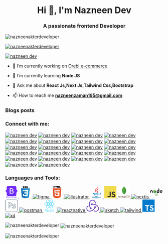 <h1 align="center">Hi 👋, I'm Nazneen Dev</h1>
<h3 align="center">A passionate frontend Developer</h3>

<p align="left"> <img src="https://komarev.com/ghpvc/?username=nazneenakterdeveloper&label=Profile%20views&color=0e75b6&style=flat" alt="nazneenakterdeveloper" /> </p>

<p align="left"> <a href="https://github.com/ryo-ma/github-profile-trophy"><img src="https://github-profile-trophy.vercel.app/?username=nazneenakterdeveloper" alt="nazneenakterdeveloper" /></a> </p>

<p align="left"> <a href="https://twitter.com/nazneen dev" target="blank"><img src="https://img.shields.io/twitter/follow/nazneen dev?logo=twitter&style=for-the-badge" alt="nazneen dev" /></a> </p>

- 🔭 I’m currently working on [Orebi e-commerce](http://localhost:5173/)

- 🌱 I’m currently learning **Node JS**

- 💬 Ask me about **React Js,Next Js,Tailwind Css,Bootstrap**

- 📫 How to reach me **nazneenzaman195@gmail.com**

### Blogs posts
<!-- BLOG-POST-LIST:START -->
<!-- BLOG-POST-LIST:END -->

<h3 align="left">Connect with me:</h3>
<p align="left">
<a href="https://codepen.io/nazneen dev" target="blank"><img align="center" src="https://raw.githubusercontent.com/rahuldkjain/github-profile-readme-generator/master/src/images/icons/Social/codepen.svg" alt="nazneen dev" height="30" width="40" /></a>
<a href="https://dev.to/nazneen dev" target="blank"><img align="center" src="https://raw.githubusercontent.com/rahuldkjain/github-profile-readme-generator/master/src/images/icons/Social/devto.svg" alt="nazneen dev" height="30" width="40" /></a>
<a href="https://twitter.com/nazneen dev" target="blank"><img align="center" src="https://raw.githubusercontent.com/rahuldkjain/github-profile-readme-generator/master/src/images/icons/Social/twitter.svg" alt="nazneen dev" height="30" width="40" /></a>
<a href="https://linkedin.com/in/nazneen dev" target="blank"><img align="center" src="https://raw.githubusercontent.com/rahuldkjain/github-profile-readme-generator/master/src/images/icons/Social/linked-in-alt.svg" alt="nazneen dev" height="30" width="40" /></a>
<a href="https://stackoverflow.com/users/nazneen dev" target="blank"><img align="center" src="https://raw.githubusercontent.com/rahuldkjain/github-profile-readme-generator/master/src/images/icons/Social/stack-overflow.svg" alt="nazneen dev" height="30" width="40" /></a>
<a href="https://codesandbox.com/nazneen dev" target="blank"><img align="center" src="https://raw.githubusercontent.com/rahuldkjain/github-profile-readme-generator/master/src/images/icons/Social/codesandbox.svg" alt="nazneen dev" height="30" width="40" /></a>
<a href="https://kaggle.com/nazneen dev" target="blank"><img align="center" src="https://raw.githubusercontent.com/rahuldkjain/github-profile-readme-generator/master/src/images/icons/Social/kaggle.svg" alt="nazneen dev" height="30" width="40" /></a>
<a href="https://fb.com/nazneen dev" target="blank"><img align="center" src="https://raw.githubusercontent.com/rahuldkjain/github-profile-readme-generator/master/src/images/icons/Social/facebook.svg" alt="nazneen dev" height="30" width="40" /></a>
<a href="https://instagram.com/nazneen dev" target="blank"><img align="center" src="https://raw.githubusercontent.com/rahuldkjain/github-profile-readme-generator/master/src/images/icons/Social/instagram.svg" alt="nazneen dev" height="30" width="40" /></a>
<a href="https://dribbble.com/nazneen dev" target="blank"><img align="center" src="https://raw.githubusercontent.com/rahuldkjain/github-profile-readme-generator/master/src/images/icons/Social/dribbble.svg" alt="nazneen dev" height="30" width="40" /></a>
<a href="https://www.behance.net/nazneen dev" target="blank"><img align="center" src="https://raw.githubusercontent.com/rahuldkjain/github-profile-readme-generator/master/src/images/icons/Social/behance.svg" alt="nazneen dev" height="30" width="40" /></a>
<a href="https://hashnode.com/nazneen dev" target="blank"><img align="center" src="https://raw.githubusercontent.com/rahuldkjain/github-profile-readme-generator/master/src/images/icons/Social/hashnode.svg" alt="nazneen dev" height="30" width="40" /></a>
<a href="https://medium.com/nazneen dev" target="blank"><img align="center" src="https://raw.githubusercontent.com/rahuldkjain/github-profile-readme-generator/master/src/images/icons/Social/medium.svg" alt="nazneen dev" height="30" width="40" /></a>
<a href="https://www.youtube.com/c/nazneen dev" target="blank"><img align="center" src="https://raw.githubusercontent.com/rahuldkjain/github-profile-readme-generator/master/src/images/icons/Social/youtube.svg" alt="nazneen dev" height="30" width="40" /></a>
<a href="https://www.codechef.com/users/nazneen dev" target="blank"><img align="center" src="https://cdn.jsdelivr.net/npm/simple-icons@3.1.0/icons/codechef.svg" alt="nazneen dev" height="30" width="40" /></a>
<a href="https://www.hackerrank.com/nazneen dev" target="blank"><img align="center" src="https://raw.githubusercontent.com/rahuldkjain/github-profile-readme-generator/master/src/images/icons/Social/hackerrank.svg" alt="nazneen dev" height="30" width="40" /></a>
<a href="https://codeforces.com/profile/nazneen dev" target="blank"><img align="center" src="https://raw.githubusercontent.com/rahuldkjain/github-profile-readme-generator/master/src/images/icons/Social/codeforces.svg" alt="nazneen dev" height="30" width="40" /></a>
<a href="https://www.leetcode.com/nazneen dev" target="blank"><img align="center" src="https://raw.githubusercontent.com/rahuldkjain/github-profile-readme-generator/master/src/images/icons/Social/leet-code.svg" alt="nazneen dev" height="30" width="40" /></a>
<a href="https://www.hackerearth.com/nazneen dev" target="blank"><img align="center" src="https://raw.githubusercontent.com/rahuldkjain/github-profile-readme-generator/master/src/images/icons/Social/hackerearth.svg" alt="nazneen dev" height="30" width="40" /></a>
<a href="https://auth.geeksforgeeks.org/user/nazneen dev" target="blank"><img align="center" src="https://raw.githubusercontent.com/rahuldkjain/github-profile-readme-generator/master/src/images/icons/Social/geeks-for-geeks.svg" alt="nazneen dev" height="30" width="40" /></a>
<a href="https://www.topcoder.com/members/nazneen dev" target="blank"><img align="center" src="https://raw.githubusercontent.com/rahuldkjain/github-profile-readme-generator/master/src/images/icons/Social/topcoder.svg" alt="nazneen dev" height="30" width="40" /></a>
<a href="https://discord.gg/nazneen dev" target="blank"><img align="center" src="https://raw.githubusercontent.com/rahuldkjain/github-profile-readme-generator/master/src/images/icons/Social/discord.svg" alt="nazneen dev" height="30" width="40" /></a>
</p>

<h3 align="left">Languages and Tools:</h3>
<p align="left"> <a href="https://getbootstrap.com" target="_blank" rel="noreferrer"> <img src="https://raw.githubusercontent.com/devicons/devicon/master/icons/bootstrap/bootstrap-plain-wordmark.svg" alt="bootstrap" width="40" height="40"/> </a> <a href="https://www.w3schools.com/css/" target="_blank" rel="noreferrer"> <img src="https://raw.githubusercontent.com/devicons/devicon/master/icons/css3/css3-original-wordmark.svg" alt="css3" width="40" height="40"/> </a> <a href="https://www.figma.com/" target="_blank" rel="noreferrer"> <img src="https://www.vectorlogo.zone/logos/figma/figma-icon.svg" alt="figma" width="40" height="40"/> </a> <a href="https://www.w3.org/html/" target="_blank" rel="noreferrer"> <img src="https://raw.githubusercontent.com/devicons/devicon/master/icons/html5/html5-original-wordmark.svg" alt="html5" width="40" height="40"/> </a> <a href="https://www.adobe.com/in/products/illustrator.html" target="_blank" rel="noreferrer"> <img src="https://www.vectorlogo.zone/logos/adobe_illustrator/adobe_illustrator-icon.svg" alt="illustrator" width="40" height="40"/> </a> <a href="https://www.java.com" target="_blank" rel="noreferrer"> <img src="https://raw.githubusercontent.com/devicons/devicon/master/icons/java/java-original.svg" alt="java" width="40" height="40"/> </a> <a href="https://developer.mozilla.org/en-US/docs/Web/JavaScript" target="_blank" rel="noreferrer"> <img src="https://raw.githubusercontent.com/devicons/devicon/master/icons/javascript/javascript-original.svg" alt="javascript" width="40" height="40"/> </a> <a href="https://www.mongodb.com/" target="_blank" rel="noreferrer"> <img src="https://raw.githubusercontent.com/devicons/devicon/master/icons/mongodb/mongodb-original-wordmark.svg" alt="mongodb" width="40" height="40"/> </a> <a href="https://nextjs.org/" target="_blank" rel="noreferrer"> <img src="https://cdn.worldvectorlogo.com/logos/nextjs-2.svg" alt="nextjs" width="40" height="40"/> </a> <a href="https://nodejs.org" target="_blank" rel="noreferrer"> <img src="https://raw.githubusercontent.com/devicons/devicon/master/icons/nodejs/nodejs-original-wordmark.svg" alt="nodejs" width="40" height="40"/> </a> <a href="https://www.photoshop.com/en" target="_blank" rel="noreferrer"> <img src="https://raw.githubusercontent.com/devicons/devicon/master/icons/photoshop/photoshop-line.svg" alt="photoshop" width="40" height="40"/> </a> <a href="https://postman.com" target="_blank" rel="noreferrer"> <img src="https://www.vectorlogo.zone/logos/getpostman/getpostman-icon.svg" alt="postman" width="40" height="40"/> </a> <a href="https://reactjs.org/" target="_blank" rel="noreferrer"> <img src="https://raw.githubusercontent.com/devicons/devicon/master/icons/react/react-original-wordmark.svg" alt="react" width="40" height="40"/> </a> <a href="https://reactnative.dev/" target="_blank" rel="noreferrer"> <img src="https://reactnative.dev/img/header_logo.svg" alt="reactnative" width="40" height="40"/> </a> <a href="https://redux.js.org" target="_blank" rel="noreferrer"> <img src="https://raw.githubusercontent.com/devicons/devicon/master/icons/redux/redux-original.svg" alt="redux" width="40" height="40"/> </a> <a href="https://www.sketch.com/" target="_blank" rel="noreferrer"> <img src="https://www.vectorlogo.zone/logos/sketchapp/sketchapp-icon.svg" alt="sketch" width="40" height="40"/> </a> <a href="https://tailwindcss.com/" target="_blank" rel="noreferrer"> <img src="https://www.vectorlogo.zone/logos/tailwindcss/tailwindcss-icon.svg" alt="tailwind" width="40" height="40"/> </a> <a href="https://www.typescriptlang.org/" target="_blank" rel="noreferrer"> <img src="https://raw.githubusercontent.com/devicons/devicon/master/icons/typescript/typescript-original.svg" alt="typescript" width="40" height="40"/> </a> <a href="https://www.adobe.com/products/xd.html" target="_blank" rel="noreferrer"> <img src="https://cdn.worldvectorlogo.com/logos/adobe-xd.svg" alt="xd" width="40" height="40"/> </a> </p>

<p><img align="left" src="https://github-readme-stats.vercel.app/api/top-langs?username=nazneenakterdeveloper&show_icons=true&locale=en&layout=compact" alt="nazneenakterdeveloper" /></p>

<p>&nbsp;<img align="center" src="https://github-readme-stats.vercel.app/api?username=nazneenakterdeveloper&show_icons=true&locale=en" alt="nazneenakterdeveloper" /></p>

<p><img align="center" src="https://github-readme-streak-stats.herokuapp.com/?user=nazneenakterdeveloper&" alt="nazneenakterdeveloper" /></p>
